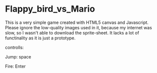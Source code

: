 # Flappy_bird_vs_Mario

This is a very simple game created with HTML5 canvas and Javascript.
Please ignore the low-quality images used in it, because my internet was slow, so I wasn't able to download the sprite-sheet.
It lacks a lot of functinality as it is just a prototype.

controlls:

Jump: space

Fire: Enter

